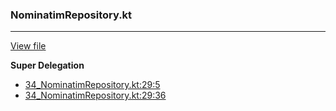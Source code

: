 ### NominatimRepository.kt
---
[View file](../../precision_analyzed/34_NominatimRepository.kt)

**Super Delegation**

 - [34_NominatimRepository.kt:29:5](../../precision_analyzed/34_NominatimRepository.kt#L29)
 - [34_NominatimRepository.kt:29:36](../../precision_analyzed/34_NominatimRepository.kt#L29)
